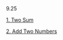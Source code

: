 9.25

[1. Two Sum](https://leetcode.com/problems/two-sum/)

[2. Add Two Numbers](https://leetcode.com/problems/add-two-numbers/)


